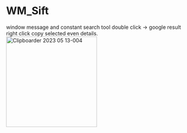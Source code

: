 # WM_Sift
window message and constant search tool
double click -> google result
right click copy selected even details.
<br>
<img width="246" alt="Clipboarder 2023 05 13-004" src="https://github.com/wolfman616/WM_Sift/assets/62726599/06bb4124-aee7-4608-ae5a-11b1e69a139c">

